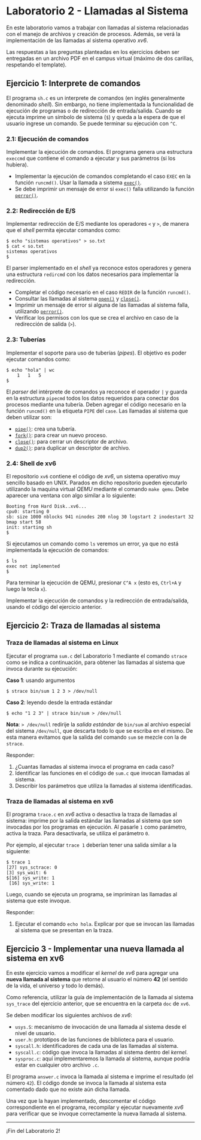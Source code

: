 # Laboratorio 2 - Llamadas al Sistema

En este laboratorio vamos a trabajar con llamadas al sistema relacionadas con el manejo de archivos y creación de procesos. Además, se verá la implementación de las llamadas al sistema operativo _xv6_.

Las respuestas a las preguntas planteadas en los ejercicios deben ser entregadas en un archivo PDF en el campus virtual (máximo de dos carillas, respetando el template).

## Ejercicio 1: Interprete de comandos

El programa `sh.c` es un interprete de comandos (en inglés generalmente denominado _shell_). Sin embargo, no tiene implementada la funcionalidad de ejecución de programas o de redirección de entrada/salida. Cuando se ejecuta imprime un símbolo de sistema (`$`) y queda a la espera de que el usuario ingrese un comando. Se puede terminar su ejecución con `^C`.

### 2.1: Ejecución de comandos

Implementar la ejecución de comandos. El programa genera una estructura `execcmd` que contiene el comando a ejecutar y sus parámetros (si los hubiera). 

- Implementar la ejecución de comandos completando el caso `EXEC` en la función `runcmd()`. Usar la llamada a sistema [`exec()`](http://man7.org/linux/man-pages/man3/exec.3.html).
- Se debe imprimir un mensaje de error si `exec()` falla utilizando la función [`perror()`](http://man7.org/linux/man-pages/man3/perror.3.html).

### 2.2: Redirección de E/S

Implementar redirección de E/S mediante los operadores `<` y `>`, de manera que el _shell_ permita ejecutar comandos como:

```console
$ echo "sistemas operativos" > so.txt
$ cat < so.txt
sistemas operativos
$
```

El parser implementado en el _shell_ ya reconoce estos operadores y genera una estructura `redircmd` con los datos necesarios para implementar la redirección.

- Completar el código necesario en el caso `REDIR` de la función `runcmd()`.
- Consultar las llamadas al sistema [`open()`](http://man7.org/linux/man-pages/man2/open.2.html) y [`close()`](http://man7.org/linux/man-pages/man2/close.2.html).
- Imprimir un mensaje de error si alguna de las llamadas al sistema falla, utilizando [`perror()`](http://man7.org/linux/man-pages/man3/perror.3.html).
- Verificar los permisos con los que se crea el archivo en caso de la redirección de salida (`>`).

### 2.3: Tuberías
Implementar el soporte para uso de tuberías (_pipes_). El objetivo es poder ejecutar comandos como:

```console
$ echo "hola" | wc
    1   1   5
$
```

El _parser_ del intérprete de comandos ya reconoce el operador `|` y guarda en la estructura `pipecmd` todos los datos requeridos para conectar dos procesos mediante una tubería. Deben agregar el código necesario en la función `runcmd()` en la etiqueta `PIPE` del `case`. Las llamadas al sistema que deben utilizar son:

* [`pipe()`](http://man7.org/linux/man-pages/man2/pipe.2.html): crea una tubería.
* [`fork()`](http://man7.org/linux/man-pages/man2/fork.2.html): para crear un nuevo proceso.
* [`close()`](http://man7.org/linux/man-pages/man2/close.2.html): para cerrar un descriptor de archivo.
* [`dup2()`](http://man7.org/linux/man-pages/man2/dup.2.html): para duplicar un descriptor de archivo.

### 2.4: Shell de xv6
El repositorio `xv6` contiene el código de _xv6_, un sistema operativo muy sencillo basado en UNIX. Parados en dicho repositorio pueden ejecutarlo utilizando la maquina virtual *QEMU* mediante el comando `make qemu`. Debe aparecer una ventana con algo similar a lo siguiente: 

```console
Booting from Hard Disk..xv6...
cpu0: starting 0
sb: size 1000 nblocks 941 ninodes 200 nlog 30 logstart 2 inodestart 32 bmap start 58
init: starting sh
$
```

Si ejecutamos un comando como `ls` veremos un error, ya que no está implementada la ejecución de comandos:
```console
$ ls
exec not implemented
$
```

Para terminar la ejecución de QEMU, presionar `C^A x` (esto es, `Ctrl+A` y luego la tecla `x`).

Implementar la ejecución de comandos y la redirección de entrada/salida, usando el código del ejercicio anterior.

## Ejercicio 2: Traza de llamadas al sistema

### Traza de llamadas al sistema en Linux
Ejecutar el programa `sum.c` del Laboratorio 1 mediante el comando `strace` como se indica a continuación, para obtener las llamadas al sistema que invoca durante su ejecución:

**Caso 1**: usando argumentos
```console
$ strace bin/sum 1 2 3 > /dev/null
```

**Caso 2**: leyendo desde la entrada estándar
```console
$ echo "1 2 3" | strace bin/sum > /dev/null
```

**Nota**: `> /dev/null` redirije la _salida estándar_ de `bin/sum` al archivo especial del sistema `/dev/null`, que descarta todo lo que se escriba en el mismo. De esta manera evitamos que la salida del comando `sum` se mezcle con la de `strace`.

Responder:

1. ¿Cuantas llamadas al sistema invoca el programa en cada caso?
2. Identificar las funciones en el código de `sum.c` que invocan llamadas al sistema.
3. Describir los parámetros que utiliza la llamadas al sistema identificadas.

### Traza de llamadas al sistema en xv6
El programa `trace.c` en _xv6_ activa o desactiva la traza de llamadas al sistema: imprime por la salida estándar las llamadas al sistema que son invocadas por los programas en ejecución. Al pasarle `1` como parámetro, activa la traza. Para desactivarla, se utiliza el parámetro `0`.

Por ejemplo, al ejecutar `trace 1` deberían tener una salida similar a la siguiente:
```console
$ trace 1
[27] sys_sctrace: 0
[3] sys_wait: 6
$[16] sys_write: 1
 [16] sys_write: 1
```

Luego, cuando se ejecuta un programa, se imprimiran las llamadas al sistema que este invoque.

Responder:

1. Ejecutar el comando `echo hola`. Explicar por que se invocan las llamadas al sistema que se presentan en la traza.

## Ejercicio 3 - Implementar una nueva llamada al sistema en xv6

En este ejercicio vamos a modificar el _kernel_ de _xv6_ para agregar una **nueva llamada al sistema** que retorne al usuario el número **42** (el sentido de la vida, el universo y todo lo demás).

Como referencia, utilizar la guía de implementación de la llamada al sistema `sys_trace` del ejercicio anterior, que se encuentra en la carpeta `doc` de `xv6`.

Se deben modificar los siguientes archivos de _xv6_:

- `usys.S`: mecanismo de invocación de una llamada al sistema desde el nivel de usuario.
- `user.h`: prototipos de las funciones de biblioteca para el usuario.
- `syscall.h`: identificadores de cada una de las llamadas al sistema.
- `syscall.c`: código que invoca la llamadas al sistema dentro del _kernel_.
- `sysproc.c`: aquí implementaremos la llamada al sistema, aunque podría estar en cualquier otro archivo `.c`.

El programa `answer.c` invoca la llamada al sistema e imprime el resultado (el número `42`). El código donde se invoca la llamada al sistema esta comentado dado que no existe aún dicha llamada.

Una vez que la hayan implementado, descomentar el código correspondiente en el programa, recompilar y ejecutar nuevamente _xv6_ para verificar que se invoque correctamente la nueva llamada al sistema.

---

¡Fin del Laboratorio 2!
